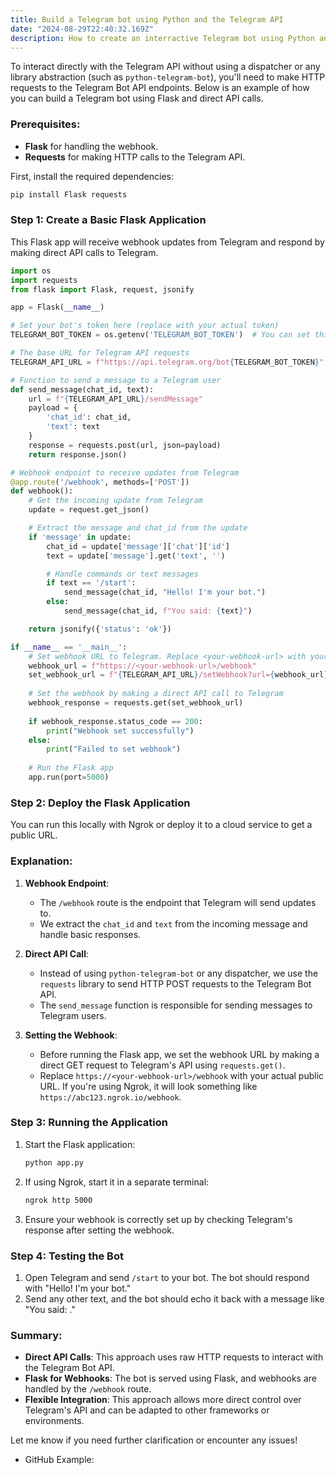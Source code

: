 ```yaml
---
title: Build a Telegram bot using Python and the Telegram API
date: "2024-08-29T22:40:32.169Z"
description: How to create an interractive Telegram bot using Python and the Telegram API.
---
```


To interact directly with the Telegram API without using a dispatcher or any library abstraction (such as `python-telegram-bot`), you'll need to make HTTP requests to the Telegram Bot API endpoints. Below is an example of how you can build a Telegram bot using Flask and direct API calls.

### Prerequisites:
- **Flask** for handling the webhook.
- **Requests** for making HTTP calls to the Telegram API.
  
First, install the required dependencies:

```bash
pip install Flask requests
```

### Step 1: Create a Basic Flask Application
This Flask app will receive webhook updates from Telegram and respond by making direct API calls to Telegram.

```python
import os
import requests
from flask import Flask, request, jsonify

app = Flask(__name__)

# Set your bot's token here (replace with your actual token)
TELEGRAM_BOT_TOKEN = os.getenv('TELEGRAM_BOT_TOKEN')  # You can set this directly as a string if preferred

# The base URL for Telegram API requests
TELEGRAM_API_URL = f"https://api.telegram.org/bot{TELEGRAM_BOT_TOKEN}"

# Function to send a message to a Telegram user
def send_message(chat_id, text):
    url = f"{TELEGRAM_API_URL}/sendMessage"
    payload = {
        'chat_id': chat_id,
        'text': text
    }
    response = requests.post(url, json=payload)
    return response.json()

# Webhook endpoint to receive updates from Telegram
@app.route('/webhook', methods=['POST'])
def webhook():
    # Get the incoming update from Telegram
    update = request.get_json()

    # Extract the message and chat_id from the update
    if 'message' in update:
        chat_id = update['message']['chat']['id']
        text = update['message'].get('text', '')

        # Handle commands or text messages
        if text == '/start':
            send_message(chat_id, "Hello! I'm your bot.")
        else:
            send_message(chat_id, f"You said: {text}")

    return jsonify({'status': 'ok'})

if __name__ == '__main__':
    # Set webhook URL to Telegram. Replace <your-webhook-url> with your actual public URL
    webhook_url = f"https://<your-webhook-url>/webhook"
    set_webhook_url = f"{TELEGRAM_API_URL}/setWebhook?url={webhook_url}"
    
    # Set the webhook by making a direct API call to Telegram
    webhook_response = requests.get(set_webhook_url)
    
    if webhook_response.status_code == 200:
        print("Webhook set successfully")
    else:
        print("Failed to set webhook")
    
    # Run the Flask app
    app.run(port=5000)
```

### Step 2: Deploy the Flask Application
You can run this locally with Ngrok or deploy it to a cloud service to get a public URL.

### Explanation:

1. **Webhook Endpoint**:
   - The `/webhook` route is the endpoint that Telegram will send updates to.
   - We extract the `chat_id` and `text` from the incoming message and handle basic responses. 

2. **Direct API Call**:
   - Instead of using `python-telegram-bot` or any dispatcher, we use the `requests` library to send HTTP POST requests to the Telegram Bot API.
   - The `send_message` function is responsible for sending messages to Telegram users.

3. **Setting the Webhook**:
   - Before running the Flask app, we set the webhook URL by making a direct GET request to Telegram's API using `requests.get()`.
   - Replace `https://<your-webhook-url>/webhook` with your actual public URL. If you're using Ngrok, it will look something like `https://abc123.ngrok.io/webhook`.

### Step 3: Running the Application
1. Start the Flask application:
   ```bash
   python app.py
   ```

2. If using Ngrok, start it in a separate terminal:
   ```bash
   ngrok http 5000
   ```

3. Ensure your webhook is correctly set up by checking Telegram's response after setting the webhook.

### Step 4: Testing the Bot
1. Open Telegram and send `/start` to your bot. The bot should respond with "Hello! I'm your bot."
2. Send any other text, and the bot should echo it back with a message like "You said: <your text>."

### Summary:
- **Direct API Calls**: This approach uses raw HTTP requests to interact with the Telegram Bot API.
- **Flask for Webhooks**: The bot is served using Flask, and webhooks are handled by the `/webhook` route.
- **Flexible Integration**: This approach allows more direct control over Telegram's API and can be adapted to other frameworks or environments.

Let me know if you need further clarification or encounter any issues!

- GitHub Example:

